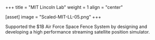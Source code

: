 +++
title = "MIT Lincoln Lab"
weight = 1
align = "center"

[asset]
  image = "Scaled-MIT-LL-05.png"
+++

Supported the $1B Air Force Space Fence System by designing and developing a high performance streaming satellite position simulator. 